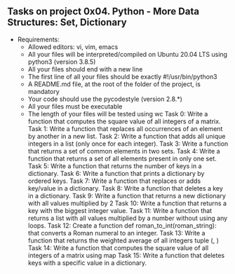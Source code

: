 ## Tasks on project 0x04. Python - More Data Structures: Set, Dictionary
- Requirements:
	- Allowed editors: vi, vim, emacs
	- All your files will be interpreted/compiled on Ubuntu 20.04 LTS using python3 (version 3.8.5)
	- All your files should end with a new line
	- The first line of all your files should be exactly #!/usr/bin/python3
	- A README.md file, at the root of the folder of the project, is mandatory
	- Your code should use the pycodestyle (version 2.8.\*)
	- All your files must be executable
	- The length of your files will be tested using wc
Task 0: Write a function that computes the square value of all integers of a matrix.
Task 1: Write a function that replaces all occurrences of an element by another in a new list.
Task 2: Write a function that adds all unique integers in a list (only once for each integer).
Task 3: Write a function that returns a set of common elements in two sets.
Task 4: Write a function that returns a set of all elements present in only one set.
Task 5: Write a function that returns the number of keys in a dictionary.
Task 6: Write a function that prints a dictionary by ordered keys.
Task 7: Write a function that replaces or adds key/value in a dictionary.
Task 8: Write a function that deletes a key in a dictionary.
Task 9: Write a function that returns a new dictionary with all values multiplied by 2
Task 10: Write a function that returns a key with the biggest integer value.
Task 11: Write a function that returns a list with all values multiplied by a number without using any loops.
Task 12: Create a function def roman\_to\_int(roman\_string): that converts a Roman numeral to an integer.
Task 13: Write a function that returns the weighted average of all integers tuple (<score>, <weight>)
Task 14: Write a function that computes the square value of all integers of a matrix using map
Task 15: Write a function that deletes keys with a specific value in a dictionary.
